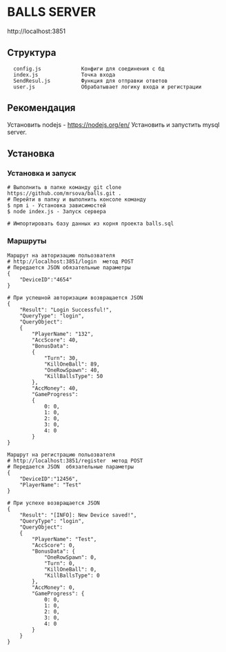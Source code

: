 BALLS SERVER
=====================

http://localhost:3851

Структура
-------------------

      config.js             Конфиги для соединения с бд
      index.js              Точка входа
      SendResul.js          Функция для отправки ответов
      user.js               Обрабатывает логику входа и регистрации
      
Рекомендация
------------
Установить nodejs - https://nodejs.org/en/
Установить и запустить mysql server.

Установка
------------

### Установка и запуск

~~~
# Выполнить в папке команду git clone https://github.com/mrsova/balls.git .
# Перейти в папку и выполнить консоле команду
$ npm i - Установка зависимостей
$ node index.js - Запуск сервера
~~~

~~~
# Импортировать базу данных из корня проекта balls.sql
~~~

### Маршруты

~~~
Маршрут на авторизацию польозвателя
# http://localhost:3851/login  метод POST
# Передается JSON обязательные параметры
{
    "DeviceID":"4654"
}
~~~
~~~
# При успешной авторизации возвращается JSON
{
    "Result": "Login Successful!",
    "QueryType": "login",
    "QueryObject": 
    {
        "PlayerName": "132",
        "AccScore": 40,
        "BonusData": 
        {
            "Turn": 30,
            "KillOneBall": 89,
            "OneRowSpawn": 40,
            "KillBallsType": 50
        },
        "AccMoney": 40,
        "GameProgress": 
        {
            0: 0,
            1: 0,
            2: 0,
            3: 0,
            4: 0
        }
}
~~~

~~~
Маршрут на регистрацию польозвателя
# http://localhost:3851/register  метод POST
# Передается JSON  обязательные параметры
{
    "DeviceID":"12456",
    "PlayerName": "Test"
}
~~~
~~~
# При успехе возвращается JSON
{
    "Result": "[INFO]: New Device saved!",
    "QueryType": "login",
    "QueryObject": 
    {
        "PlayerName": "Test",
        "AccScore": 0,
        "BonusData": {
            "OneRowSpawn": 0,
            "Turn": 0,
            "KillOneBall": 0,
            "KillBallsType": 0
        },
        "AccMoney": 0,
        "GameProgress": {
            0: 0,
            1: 0,
            2: 0,
            3: 0,
            4: 0
        }
    }
}
~~~